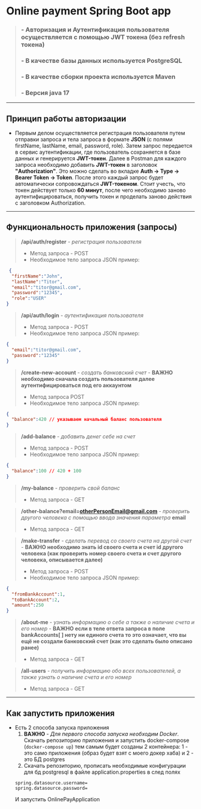
# **Online payment  Spring Boot app**

>### - Авторизация и Аутентификация пользователя осуществляется с помощью JWT токена (без refresh токена)
>### - В качестве базы данных используется PostgreSQL
>### - В качестве сборки проекта используется Maven
>### - Версия java 17

___

## **Принцип работы авторизации**
- Первым делом осуществляется регистрация пользователя путем отправки запроса и тела запроса в формате **JSON** (с полями firstName, lastName, email, password, role). Затем запрос передается в сервис аутентификации, где пользователь сохраняется в базе данных и генерируется **JWT-токен**. Далее в Postman для каждого запроса необходимо добавить **JWT-токен** в заголовок **"Authorization"**. Это можно сделать во вкладке **Auth -> Type -> Bearer Token -> Token**. После этого каждый запрос будет автоматически сопровождаться **JWT-токеном**. Стоит учесть, что токен действует только **60 минут**, после чего необходимо заново аутентифицироваться, получить токен и проделать заново действия с заголовком Authorization.
___
## **Функциональность приложения (запросы)**

>**/api/auth/register** - *регистрация пользователя*
>- Метод запроса - POST
>- Необходимое тело запроса JSON пример:
 ```json
  {
   "firstName":"John",
   "lastName":"Titor",
   "email":"titor@gmail.com",
   "password":"12345",
   "role":"USER"
}
```
>**/api/auth/login** - *аутентификация пользователя*
>- Метод запроса - POST
>- Необходимое тело запроса JSON пример:
```json
{
  "email":"titor@gmail.com",
  "password":"12345"
}
```
>**/create-new-account** - *создать банковский счет* - **ВАЖНО необходимо сначала создать пользователя далее аутентифицироваться под его аккаунтом**
>- Метод запроса POST
>- Необходимое тело запроса JSON пример:
```json
{
  "balance":420 // указываем начальный баланс пользователя
}
```
>**/add-balance** - *добавить денег себе на счет*
>- Метод запроса - POST
>- Необходимое тело запроса JSON пример:
```json
{
  "balance":100 // 420 + 100
}
```
>**/my-balance** - *проверить свой баланс*
>- Метод запроса - GET

>**/other-balance?email=otherPersonEmail@gmail.com** - *проверить другого человека с помощью ввода значения параметра* **email**
>- Метод запроса - GET

>**/make-transfer** - *сделать перевод со своего счета на другой счет* - **ВАЖНО необходимо знать id своего счета и счет id другого человека (как проверить номер своего счета и счет другого человека, описывается далее)**
>- Метод запроса - POST
>- Необходимое тело запроса JSON пример:
```json
{
  "fromBankAccount":1,
  "toBankAccount":2,
  "amount":250
}
```

>**/about-me** - *узнать информацию о себе а также о наличие счета и его номер* - **ВАЖНО если в теле ответа запроса в поле bankAccounts[ ] нету ни единого счета то это означает, что вы ещё не создали банковский счет (как это сделать было описано ранее)**
>- Метод запроса - GET

>**/all-users** - *получить информацию обо всех пользователей, а также узнать о наличие счета и его номер*
>- Метод запроса - GET

___

## Как запустить приложения
- Есть 2 способа запуска приложения
  1. **ВАЖНО** - *Для первого способа запуска необходим Docker*. Скачать репозиторию приложения и запустить docker-compose (`docker-compose up`) тем самым будет созданы 2 контейнера: 1 - это само приложения (образ будет взят с моего докер хаба) и 2 - это БД postgres
  2. Скачать репозиторию, прописать необходимые конфигурации для бд postgresql в файле application.properties в след полях
  ```
  spring.datasource.username= 
  spring.datasource.password=  
  ```
  И запустить OnlinePayApplication
